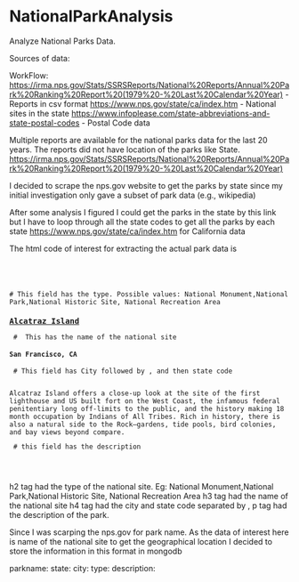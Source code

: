 # NationalParkAnalysis

Analyze National Parks Data. 

Sources of data:

WorkFlow:
https://irma.nps.gov/Stats/SSRSReports/National%20Reports/Annual%20Park%20Ranking%20Report%20(1979%20-%20Last%20Calendar%20Year) - Reports in csv format
https://www.nps.gov/state/ca/index.htm - National sites in the state
https://www.infoplease.com/state-abbreviations-and-state-postal-codes - Postal Code data

Multiple reports are available for the national parks data for the last 20 years. The reports did not have location of the parks like State. 
https://irma.nps.gov/Stats/SSRSReports/National%20Reports/Annual%20Park%20Ranking%20Report%20(1979%20-%20Last%20Calendar%20Year)

I decided to scrape the nps.gov website to get the parks by state since my initial investigation only gave a subset of park data (e.g., wikipedia)

After some analysis I figured I could get the parks in the state by this link but I have to loop through all the state codes to get all the parks by each state
https://www.nps.gov/state/ca/index.htm for California data

The html code of interest for extracting the actual park data is 
<code>
<div class="col-md-9 col-sm-9 col-xs-12 table-cell list_left">
<h2></h2># This field has the type. Possible values: National Monument,National Park,National Historic Site, National Recreation Area
<h3><a href="/alca/" id="anch_9">Alcatraz Island</a></h3> #  This has the name of the national site
<h4>San Francisco, CA</h4> # This field has City followed by , and then state code
<p>
Alcatraz Island offers a close-up look at the site of the first lighthouse and US built fort on the West Coast, the infamous federal penitentiary long off-limits to the public, and the history making 18 month occupation by Indians of All Tribes. Rich in history, there is also a natural side to the Rock—gardens, tide pools, bird colonies, and bay views beyond compare.
</p> # this field has the description
</div>
  
 </code>
 
 h2 tag had the type of the national site. Eg: National Monument,National Park,National Historic Site, National Recreation Area
 h3 tag had the name of the national site
 h4 tag had the city and state code separated by ,
  p tag had the description of the park.
 
Since I was scarping the nps.gov for park name. As the data of interest here is name of the national site to get the geographical location I decided to store the information in this format in mongodb
 
 parkname:<name of the park>
 state:<state where the park is located>
 city:<city of the park location>
 type:<type of park>
 description:<description of the park>

 
